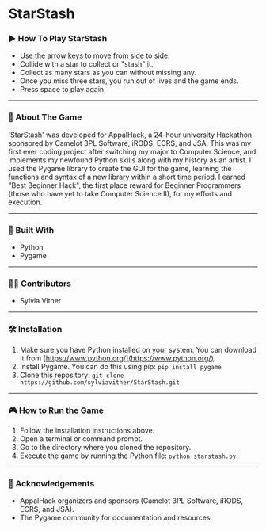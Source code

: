 # StarStash

### ▶️ How To Play StarStash

- Use the arrow keys to move from side to side.
- Collide with a star to collect or "stash" it.
- Collect as many stars as you can without missing any.
- Once you miss three stars, you run out of lives and the game ends.
- Press space to play again.
---

### 👾 About The Game

'StarStash' was developed for AppalHack, a 24-hour university Hackathon sponsored by Camelot 3PL Software, iRODS, ECRS, and JSA. This was my first ever coding project after switching my major to Computer Science, and implements my newfound Python skills along with my history as an artist. I used the Pygame library to create the GUI for the game, learning the functions and syntax of a new library within a short time period. I earned "Best Beginner Hack", the first place reward for Beginner Programmers (those who have yet to take Computer Science II), for my efforts and execution.

---

### 🔧 Built With

*   Python
*   Pygame
---

### 🧑‍💻 Contributors

*   Sylvia Vitner
---

### 🛠️ Installation

1.  Make sure you have Python installed on your system. You can download it from [https://www.python.org/](https://www.python.org/).
2.  Install Pygame. You can do this using pip: `pip install pygame`
3.  Clone this repository: `git clone https://github.com/sylviavitner/StarStash.git`
---

### 🎮 How to Run the Game

1.  Follow the installation instructions above.
2.  Open a terminal or command prompt.
3.  Go to the directory where you cloned the repository.
4.  Execute the game by running the Python file: `python starstash.py`
---

### 📢 Acknowledgements

*   AppalHack organizers and sponsors (Camelot 3PL Software, iRODS, ECRS, and JSA).
*   The Pygame community for documentation and resources.
